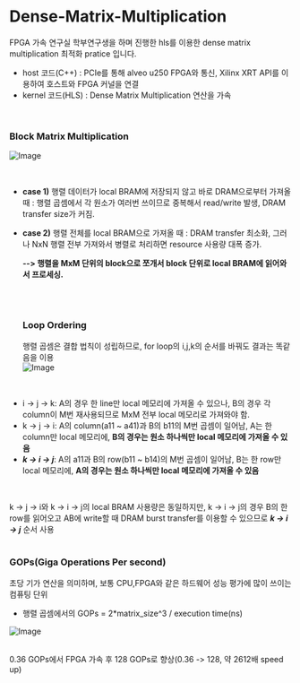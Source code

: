 # Dense-Matrix-Multiplication
FPGA 가속 연구실 학부연구생을 하며 진행한 hls를 이용한 dense matrix multiplication 최적화 pratice 입니다.
<br/>
+ host 코드(C++) : PCIe를 통해 alveo u250 FPGA와 통신, Xilinx XRT API를 이용하여 호스트와 FPGA 커널을 연결
+ kernel 코드(HLS) : Dense Matrix Multiplication 연산을 가속

<br/>

### Block Matrix Multiplication
![Image](https://github.com/user-attachments/assets/06b9a9ad-59d6-4b16-b4ef-f5517e584b44)

<br/>

+ **case 1)**    행렬 데이터가 local BRAM에 저장되지 않고 바로 DRAM으로부터 가져올 때 : 행렬 곱셈에서 각 원소가 여러번 쓰이므로 중복해서 read/write 발생, DRAM transfer size가 커짐. <br/>
+ **case 2)**    행렬 전체를 local BRAM으로 가져올 때 : DRAM transfer 최소화, 그러나 NxN 행렬 전부 가져와서 병렬로 처리하면 resource 사용량 대폭 증가. <br/>

   **-->  행렬을 MxM 단위의 block으로 쪼개서 block 단위로 local BRAM에 읽어와서 프로세싱.**

  <br/><br/>
  ### Loop Ordering
  행렬 곱셈은 결합 법칙이 성립하므로, for loop의 i,j,k의 순서를 바꿔도 결과는 똑같음을 이용
  </br>
![Image](https://github.com/user-attachments/assets/9b8c9656-5bde-4c42-8b7b-52b46de19787)

<br/>

+ i -> j -> k: A의 경우 한 line만 local 메모리에 가져올 수 있으나, B의 경우 각 column이 M번 재사용되므로 MxM 전부 local 메모리로 가져와야 함.
+ k -> j -> i: A의 column(a11 ~ a41)과 B의 b11의 M번 곱셈이 일어남, A는 한 column만 local 메모리에, **B의 경우는 원소 하나씩만 local 메모리에 가져올 수 있음**
+ ***k -> i -> j***: A의 a11과 B의 row(b11 ~ b14)의 M번 곱셈이 일어남, B는 한 row만 local 메모리에, **A의 경우는 원소 하나씩만 local 메모리에 가져올 수 있음**

</br>

k -> j -> i와 k -> i -> j의 local BRAM 사용량은 동일하지만, k -> i -> j의 경우 B의 한 row를 읽어오고 AB에 write할 때 DRAM burst transfer를 이용할 수 있으므로 ***k -> i -> j*** 순서 사용
<br/><br/>
### GOPs(Giga Operations Per second)
초당 기가 연산을 의미하며, 보통 CPU,FPGA와 같은 하드웨어 성능 평가에 많이 쓰이는 컴퓨팅 단위
<br/>

+ 행렬 곱셈에서의 GOPs = 2*matrix_size^3 / execution time(ns)
  
  
  
![Image](https://github.com/user-attachments/assets/d322c485-901c-41d2-8bd8-45200a30b712)

</br>
0.36 GOPs에서 FPGA 가속 후 128 GOPs로 향상(0.36 -> 128, 약 2612배 speed up)
  
